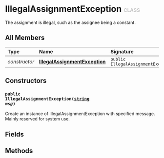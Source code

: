 # IllegalAssignmentException <font color="#C8C8C8" size="3">CLASS</font>

The assignment is illegal, such as the assignee being a constant.

## All Members
|**Type**|**Name**|**Signature**
|:-------|:-------|:------------
|*constructor*|<a href="#c-IllegalAssignmentException-string"><b>IllegalAssignmentException</b></a>|`public IllegalAssignmentException(string)`

## Constructors
<a name="c-IllegalAssignmentException-string"></a>
### <code>public IllegalAssignmentException([string](../../String) *msg*)</code>
Create an instance of IllegalAssignmentException with specified message. Mainly reserved for system use.
## Fields

## Methods
